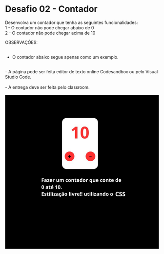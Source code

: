 # Desafio 02 - Contador

Desenvolva um contador que tenha as seguintes funcionalidades:<br>
1 - O contador não pode chegar abaixo de 0 <br>
2 - O contador não pode chegar acima de 10<br>

OBSERVAÇÕES:<br>
<br>
- O contador abaixo segue apenas como um exemplo.<br>
<br>
- A página pode ser feita editor de texto online Codesandbox ou pelo Visual Studio Code.<br>
<br>
- A entrega deve ser feita pelo classroom.<br>
<br>
<img src="exemplo.png">
